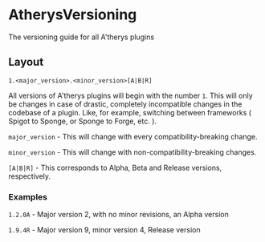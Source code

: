 # AtherysVersioning
The versioning guide for all A'therys plugins

## Layout
`1.<major_version>.<minor_version>[A|B|R]`

All versions of A'therys plugins will begin with the number `1`. This will only be changes in case of drastic, completely incompatible changes in the codebase of a plugin. Like, for example, switching between frameworks ( Spigot to Sponge, or Sponge to Forge, etc. ).

`major_version` - This will change with every compatibility-breaking change.

`minor_version` - This will change with non-compatibility-breaking changes.

`[A|B|R]` - This corresponds to Alpha, Beta and Release versions, respectively.

### Examples

`1.2.0A` - Major version 2, with no minor revisions, an Alpha version

`1.9.4R` - Major version 9, minor version 4, Release version
